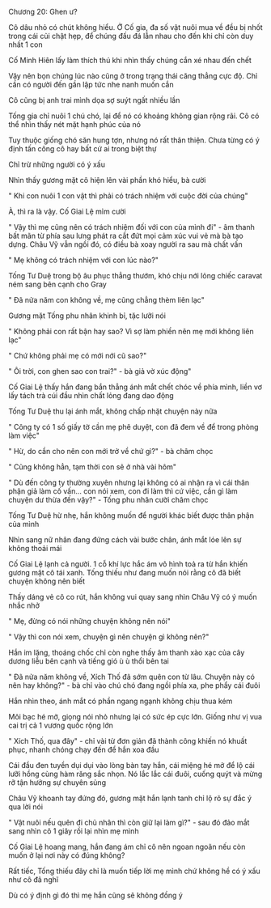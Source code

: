 




Chương 20: Ghen ư?


Cô dâu nhỏ có chút không hiểu. Ở Cố gia, đa số vật nuôi mua về đều bị nhốt trong cái củi chật hẹp, để chúng đấu đá lẫn nhau cho đến khi chỉ còn duy nhất 1 con

Cố Minh Hiên lấy làm thích thú khi nhìn thấy chúng cắn xé nhau đến chết

Vậy nên bọn chúng lúc nào cũng ở trong trạng thái căng thẳng cực độ. Chỉ cần có người đến gần lập tức nhe nanh muốn cắn

Cô cũng bị anh trai mình dọa sợ suýt ngất nhiều lần

Tống gia chỉ nuôi 1 chú chó, lại để nó có khoảng không gian rộng rãi. Cô có thể nhìn thấy nét mặt hạnh phúc của nó

Tuy thuộc giống chó săn hung tợn, nhưng nó rất thân thiện. Chưa từng có ý định tấn công cô hay bất cứ ai trong biệt thự

Chỉ trừ những người có ý xấu

Nhìn thấy gương mặt cô hiện lên vài phần khó hiểu, bà cười

" Khi con nuôi 1 con vật thì phải có trách nhiệm với cuộc đời của chúng"



À, thì ra là vậy. Cố Giai Lệ mỉm cười

" Vậy thì mẹ cũng nên có trách nhiệm đối với con của mình đi" - âm thanh bất mãn từ phía sau lưng phát ra cắt đứt mọi cảm xúc vui vẻ mà bà tạo dựng. Châu Vỹ vẫn ngồi đó, có điều bà xoay người ra sau mà chất vấn

" Mẹ không có trách nhiệm với con lúc nào?"

Tống Tư Duệ trong bộ âu phục thẳng thướm, khó chịu nới lỏng chiếc caravat ném sang bên cạnh cho Gray

" Đã nửa năm con không về, mẹ cũng chẳng thèm liên lạc"

Gương mặt Tống phu nhân khinh bỉ, tặc lưỡi nói

" Không phải con rất bận hay sao? Vì sợ làm phiền nên mẹ mới không liên lạc"

" Chứ không phải mẹ có mới nới cũ sao?"

" Ôi trời, con ghen sao con trai?" - bà giả vờ xúc động"


Cố Giai Lệ thấy hắn đang bắn thẳng ánh mắt chết chóc về phía mình, liền vơ lấy tách trà cúi đầu nhìn chất lỏng đang dao động

Tống Tư Duệ thu lại ánh mắt, không chấp nhặt chuyện này nữa

" Công ty có 1 số giấy tờ cần mẹ phê duyệt, con đã đem về để trong phòng làm việc"



" Hừ, do cần cho nên con mới trở về chứ gì?" - bà châm chọc

" Cũng không hẳn, tạm thời con sẽ ở nhà vài hôm"

" Dù đến công ty thường xuyên nhưng lại không có ai nhận ra vì cái thân phận giả làm cố vấn... con nói xem, con đi làm thì cứ việc, cần gì làm chuyện dư thừa đến vậy?" - Tống phu nhân cười châm chọc

Tống Tư Duệ hừ nhẹ, hắn không muốn để người khác biết được thân phận của mình

Nhìn sang nữ nhân đang đứng cách vài bước chân, ánh mắt lóe lên sự không thoải mái

Cố Giai Lệ lạnh cả người. 1 cỗ khí lực hắc ám vô hình toả ra từ hắn khiến gương mặt cô tái xanh. Tống thiếu như đang muốn nói rằng cô đã biết chuyện không nên biết

Thấy dáng vẻ cô co rút, hắn không vui quay sang nhìn Châu Vỹ có ý muốn nhắc nhở

" Mẹ, đừng có nói những chuyện không nên nói"

" Vậy thì con nói xem, chuyện gì nên chuyện gì không nên?"

Hắn im lặng, thoáng chốc chỉ còn nghe thấy âm thanh xào xạc của cây dương liễu bên cạnh và tiếng gió ù ù thổi bên tai

" Đã nửa năm không về, Xích Thố đã sớm quên con từ lâu. Chuyện này có nên hay không?" - bà chỉ vào chú chó đang ngồi phía xa, phe phẩy cái đuôi

Hắn nhìn theo, ánh mắt có phần ngang ngạnh không chịu thua kém

Môi bạc hé mở, giọng nói nhỏ nhưng lại có sức ép cực lớn. Giống như vị vua cai trị cả 1 vương quốc rộng lớn

" Xích Thố, qua đây" - chỉ vài từ đơn giản đã thành công khiến nó khuất phục, nhanh chóng chạy đến để hắn xoa đầu

Cái đầu đen tuyền dụi dụi vào lòng bàn tay hắn, cái miệng hé mở để lộ cái lưỡi hồng cùng hàm răng sắc nhọn. Nó lắc lắc cái đuôi, cuống quýt và mừng rỡ tận hưởng sự chuyên sủng

Châu Vỹ khoanh tay đứng đó, gương mặt hắn lạnh tanh chỉ lộ rõ sự đắc ý qua lời nói

" Vật nuôi nếu quên đi chủ nhân thì còn giữ lại làm gì?" - sau đó đảo mắt sang nhìn cô 1 giây rồi lại nhìn mẹ mình

Cố Giai Lệ hoang mang, hắn đang ám chỉ cô nên ngoan ngoãn nếu còn muốn ở lại nơi này có đúng không?

Rất tiếc, Tống thiếu đây chỉ là muốn tiếp lời mẹ mình chứ không hề có ý xấu như cô đã nghĩ

Dù có ý định gì đó thì mẹ hắn cũng sẽ không đồng ý




